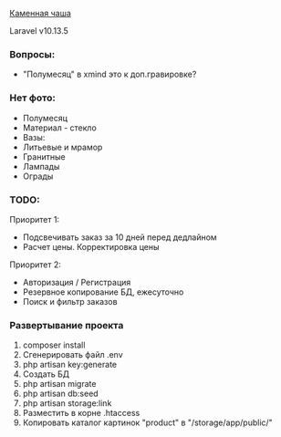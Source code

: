[Каменная чаша](https://каменная-чаша.рф/)

Laravel v10.13.5

### Вопросы:
- "Полумесяц" в xmind это к доп.гравировке?

### Нет фото:
- Полумесяц  
- Материал - стекло  
- Вазы:  
- Литьевые и мрамор  
- Гранитные  
- Лампады  
- Ограды  


### TODO:  

Приоритет 1:
- Подсвечивать заказ за 10 дней перед дедлайном
- Расчет цены. Корректировка цены

Приоритет 2:
- Авторизация / Регистрация
- Резервное копирование БД, ежесуточно
- Поиск и фильтр заказов


### Развертывание проекта

1. composer install  
2. Сгенерировать файл .env  
3. php artisan key:generate  
4. Создать БД  
5. php artisan migrate  
6. php artisan db:seed  
7. php artisan storage:link  
8. Разместить в корне .htaccess  
9. Копировать каталог картинок "product" в "/storage/app/public/"  
